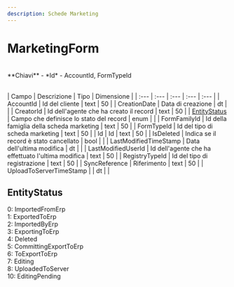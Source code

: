 ```yaml
---
description: Schede Marketing
---
```

# MarketingForm

<br>
**Chiavi**
- *Id*
- AccountId, FormTypeId
<br><br>

| Campo | Descrizione | Tipo | Dimensione | 
| :--- | :--- | :--- | :--- | :--- |
| AccountId | Id del cliente | text | 50 |
| CreationDate | Data di creazione | dt |  |
| CreatorId | Id dell'agente che ha creato il record | text | 50 |
| [EntityStatus](#entitystatus) | Campo che definisce lo stato del record | enum |  |
| FormFamilyId | Id della famiglia della scheda marketing | text | 50 |
| FormTypeId | Id del tipo di scheda marketing | text | 50 |
| Id | Id | text | 50 |
| IsDeleted | Indica se il record è stato cancellato | bool |  |
| LastModifiedTimeStamp | Data dell'ultima modifica | dt |  |
| LastModifiedUserId | Id dell'agente che ha effettuato l'ultima modifica | text | 50 |
| RegistryTypeId | Id del tipo di registrazione | text | 50 |
| SyncReference | Riferimento | text | 50 |
| UploadToServerTimeStamp |  | dt |  |

EntityStatus
---
0: ImportedFromErp<br>1: ExportedToErp<br>2: ImportedByErp<br>3: ExportingToErp<br>4: Deleted<br>5: CommittingExportToErp<br>6: ToExportToErp<br>7: Editing<br>8: UploadedToServer<br>10: EditingPending


